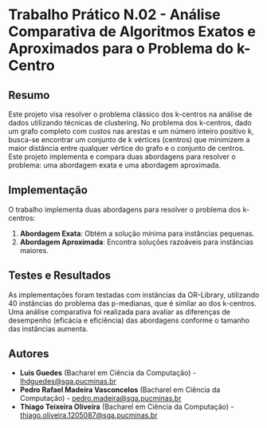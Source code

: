 # Trabalho Prático N.02 - Análise Comparativa de Algoritmos Exatos e Aproximados para o Problema do k-Centro

## Resumo

Este projeto visa resolver o problema clássico dos k-centros na análise de dados utilizando técnicas de clustering. No problema dos k-centros, dado um grafo completo com custos nas arestas e um número inteiro positivo k, busca-se encontrar um conjunto de k vértices (centros) que minimizem a maior distância entre qualquer vértice do grafo e o conjunto de centros. Este projeto implementa e compara duas abordagens para resolver o problema: uma abordagem exata e uma abordagem aproximada.

## Implementação

O trabalho implementa duas abordagens para resolver o problema dos k-centros:
1. **Abordagem Exata**: Obtém a solução mínima para instâncias pequenas.
2. **Abordagem Aproximada**: Encontra soluções razoáveis para instâncias maiores.

## Testes e Resultados

As implementações foram testadas com instâncias da OR-Library, utilizando 40 instâncias do problema das p-medianas, que é similar ao dos k-centros. Uma análise comparativa foi realizada para avaliar as diferenças de desempenho (eficácia e eficiência) das abordagens conforme o tamanho das instâncias aumenta.

## Autores

- **Luis Guedes** (Bacharel em Ciência da Computação) - [lhdguedes@sga.pucminas.br](mailto:lhdguedes@sga.pucminas.br)
- **Pedro Rafael Madeira Vasconcelos** (Bacharel em Ciência da Computação) - [pedro.madeira@sga.pucminas.br](mailto:pedro.madeira@sga.pucminas.br)
- **Thiago Teixeira Oliveira** (Bacharel em Ciência da Computação) - [thiago.oliveira.1205087@sga.pucminas.br](mailto:thiago.oliveira.1205087@sga.pucminas.br)